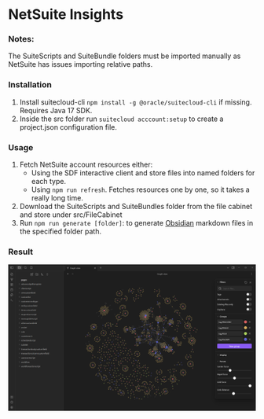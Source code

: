 # NetSuite Insights

### Notes:

The SuiteScripts and SuiteBundle folders must be imported manually as NetSuite has issues importing relative paths.

### Installation

1) Install suitecloud-cli `npm install -g @oracle/suitecloud-cli` if missing. Requires Java 17 SDK.
2) Inside the src folder run `suitecloud acccount:setup` to create a project.json configuration file.

### Usage

1) Fetch NetSuite account resources either:
    - Using the SDF interactive client and store files into named folders for each type.
    - Using `npm run refresh`. Fetches resources one by one, so it takes a really long time.
2) Download the SuiteScripts and SuiteBundles folder from the file cabinet and store under src/FileCabinet
3) Run `npm run generate [folder]`: to generate [Obsidian](https://obsidian.md/download) markdown files in the specified
   folder path.

### Result

![screenshot.png](screenshot.png)